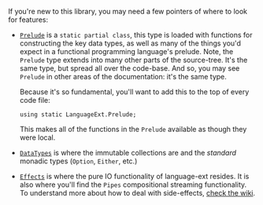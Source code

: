 If you're new to this library, you may need a few pointers of where to look for features:

  * [`Prelude`](Prelude) is a 
    `static partial class`, this type is loaded with functions for constructing the key data types, as well 
    as many of the things you'd expect in a functional programming language's prelude.  Note, the `Prelude` type
    extends into many other parts of the source-tree.  It's the same type, but spread all over the code-base.
    And so, you may see `Prelude` in other areas of the documentation: it's the same type.
    
    Because it's so fundamental, you'll want to add this to the top of every code file:

        using static LanguageExt.Prelude;

    This makes all of the functions in the `Prelude` available as though they were local.         

  * [`DataTypes`](DataTypes) is 
    where the  immutable collections are and the _standard_ monadic types (`Option`, `Either`, etc.)
  * [`Effects`](Effects) is where the
    pure IO functionality of language-ext resides.  It is also where you'll find the `Pipes` compositional streaming
    functionality.  To understand more about how to deal with side-effects, [check the wiki](https://github.com/louthy/language-ext/wiki/How-to-deal-with-side-effects).
  
  
